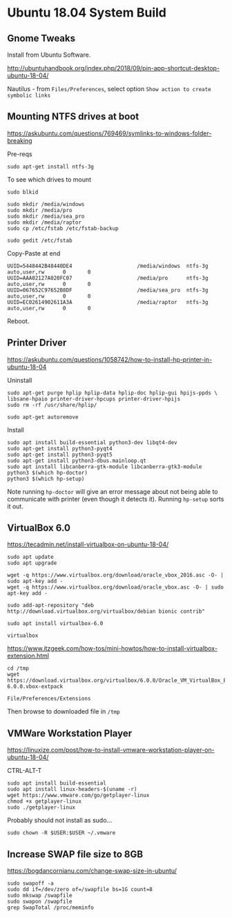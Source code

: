 # Ubuntu 18.04 System Build

## Gnome Tweaks
Install from Ubuntu Software.

http://ubuntuhandbook.org/index.php/2018/09/pin-app-shortcut-desktop-ubuntu-18-04/

Nautilus - from `Files/Preferences`, select option `Show action to create symbolic links`

## Mounting NTFS drives at boot

https://askubuntu.com/questions/769469/symlinks-to-windows-folder-breaking

Pre-reqs
```
sudo apt-get install ntfs-3g
```

To see which drives to mount
```
sudo blkid
```

```
sudo mkdir /media/windows
sudo mkdir /media/pro
sudo mkdir /media/sea_pro
sudo mkdir /media/raptor
sudo cp /etc/fstab /etc/fstab-backup
```

```
sudo gedit /etc/fstab
```
Copy-Paste at end
```
UUID=5448442B48440DE4                     /media/windows  ntfs-3g auto,user,rw      0       0
UUID=AAA02127A020FC07                     /media/pro      ntfs-3g auto,user,rw      0       0
UUID=067652C97652B8DF                     /media/sea_pro  ntfs-3g auto,user,rw      0       0
UUID=EC02614902611A3A                     /media/raptor   ntfs-3g auto,user,rw      0       0
```

Reboot.

## Printer Driver

https://askubuntu.com/questions/1058742/how-to-install-hp-printer-in-ubuntu-18-04

Uninstall
```
sudo apt-get purge hplip hplip-data hplip-doc hplip-gui hpijs-ppds \
libsane-hpaio printer-driver-hpcups printer-driver-hpijs
sudo rm -rf /usr/share/hplip/

sudo apt-get autoremove
```

Install
```
sudo apt install build-essential python3-dev libqt4-dev
sudo apt-get install python3-pyqt4
sudo apt-get install python3-pyqt5
sudo apt-get install python3-dbus.mainloop.qt
sudo apt install libcanberra-gtk-module libcanberra-gtk3-module
python3 $(which hp-doctor)
python3 $(which hp-setup)
```

Note running `hp-doctor` will give an error message about not being able to communicate with printer (even though it detects it).
Running `hp-setup` sorts it out.

## VirtualBox 6.0

https://tecadmin.net/install-virtualbox-on-ubuntu-18-04/

```
sudo apt update
sudo apt upgrade
```

```
wget -q https://www.virtualbox.org/download/oracle_vbox_2016.asc -O- | sudo apt-key add -
wget -q https://www.virtualbox.org/download/oracle_vbox.asc -O- | sudo apt-key add -
```

```
sudo add-apt-repository "deb http://download.virtualbox.org/virtualbox/debian bionic contrib"
```

```
sudo apt install virtualbox-6.0
```

```
virtualbox
```

https://www.itzgeek.com/how-tos/mini-howtos/how-to-install-virtualbox-extension.html

```
cd /tmp
wget https://download.virtualbox.org/virtualbox/6.0.0/Oracle_VM_VirtualBox_Extension_Pack-6.0.0.vbox-extpack
```

```
File/Preferences/Extensions
```
Then browse to downloaded file in `/tmp`

## VMWare Workstation Player

https://linuxize.com/post/how-to-install-vmware-workstation-player-on-ubuntu-18-04/

CTRL-ALT-T
```
sudo apt install build-essential
sudo apt install linux-headers-$(uname -r)
wget https://www.vmware.com/go/getplayer-linux
chmod +x getplayer-linux
sudo ./getplayer-linux
```

Probably should not install as sudo...
```
sudo chown -R $USER:$USER ~/.vmware
```

## Increase SWAP file size to 8GB

https://bogdancornianu.com/change-swap-size-in-ubuntu/


```
sudo swapoff -a
sudo dd if=/dev/zero of=/swapfile bs=1G count=8
sudo mkswap /swapfile
sudo swapon /swapfile
grep SwapTotal /proc/meminfo
```